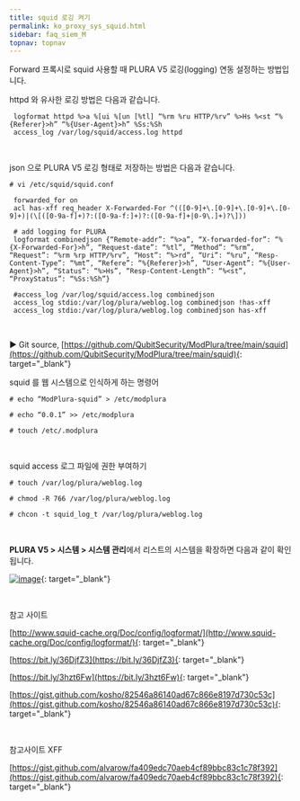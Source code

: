 ```yaml
---
title: squid 로깅 켜기
permalink: ko_proxy_sys_squid.html
sidebar: faq_siem_M
topnav: topnav
---
```


Forward 프록시로 squid 사용할 때 PLURA V5 로깅(logging) 연동 설정하는 방법입니다.

httpd 와 유사한 로깅 방법은 다음과 같습니다.

     logformat httpd %>a %[ui %[un [%tl] “%rm %ru HTTP/%rv” %>Hs %<st “%{Referer}>h” “%{User-Agent}>h” %Ss:%Sh
     access_log /var/log/squid/access.log httpd

<br />

json 으로 PLURA V5 로깅 형태로 저장하는 방법은 다음과 같습니다.

`# vi /etc/squid/squid.conf`

     forwarded_for on
     acl has-xff req_header X-Forwarded-For ^(([0-9]+\.[0-9]+\.[0-9]+\.[0-9]+)|(\[([0-9a-f]+)?:([0-9a-f:]+)?:([0-9a-f]+|0-9\.]+)?\]))

     # add logging for PLURA
     logformat combinedjson {“Remote-addr”: “%>a”, “X-forwarded-for”: “%{X-Forwarded-For}>h”, “Request-date”: “%tl”, “Method”: “%rm”, “Request”: “%rm %rp HTTP/%rv”, “Host”: “%>rd”, “Uri”: “%ru”, “Resp-Content-Type”: “%mt”, “Refere”: “%{Referer}>h”, “User-Agent”: “%{User-Agent}>h”, “Status”: “%>Hs”, “Resp-Content-Length”: “%<st”, “ProxyStatus”: “%Ss:%Sh”}

     #access_log /var/log/squid/access.log combinedjson
     access_log stdio:/var/log/plura/weblog.log combinedjson !has-xff
     access_log stdio:/var/log/plura/weblog.log combinedjson has-xff

 
<br />

▶ Git source, [https://github.com/QubitSecurity/ModPlura/tree/main/squid](https://github.com/QubitSecurity/ModPlura/tree/main/squid){: target="_blank"}

squid 를 웹 시스템으로 인식하게 하는 명령어

`# echo “ModPlura-squid” > /etc/modplura`

`# echo “0.0.1” >> /etc/modplura`

`# touch /etc/.modplura`

<br />

squid access 로그 파일에 권한 부여하기

`# touch /var/log/plura/weblog.log`

`# chmod -R 766 /var/log/plura/weblog.log`

`# chcon -t squid_log_t /var/log/plura/weblog.log`

 <br />

**PLURA V5 > 시스템 > 시스템 관리**에서 리스트의 시스템을 확장하면 다음과 같이 확인됩니다.

 [![image](/docs/images/Additianal/proxy/1.png)](/docs/images/Additianal/proxy/1.png){: target="_blank"}

<br />

참고 사이트

[http://www.squid-cache.org/Doc/config/logformat/](http://www.squid-cache.org/Doc/config/logformat/){: target="_blank"}

[https://bit.ly/36DjfZ3](https://bit.ly/36DjfZ3){: target="_blank"}

[https://bit.ly/3hzt6Fw](https://bit.ly/3hzt6Fw){: target="_blank"}

[https://gist.github.com/kosho/82546a86140ad67c866e8197d730c53c](https://gist.github.com/kosho/82546a86140ad67c866e8197d730c53c){: target="_blank"}

 <br />

참고사이트 XFF

[https://gist.github.com/alvarow/fa409edc70aeb4cf89bbc83c1c78f392](https://gist.github.com/alvarow/fa409edc70aeb4cf89bbc83c1c78f392){: target="_blank"}